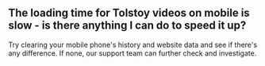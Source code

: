 ## The loading time for Tolstoy videos on mobile is slow - is there anything I can do to speed it up?

Try clearing your mobile phone's history and website data and see if there's any difference. If none, our support team can further check and investigate.
